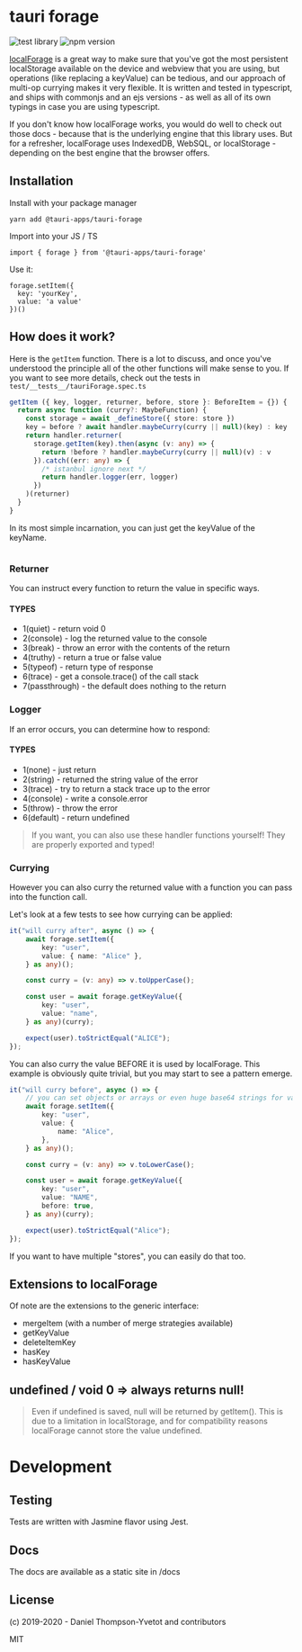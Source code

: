 # tauri forage

![test library](https://github.com/tauri-apps/tauri-forage/workflows/test%20library/badge.svg?branch=dev)
![npm version](https://img.shields.io/npm/v/@tauri-apps/tauri-forage.svg)

[localForage](https://localforage.github.io/localForage/) is a great way to make
sure that you've got the most persistent localStorage available on the device
and webview that you are using, but operations (like replacing a keyValue) can
be tedious, and our approach of multi-op currying makes it very flexible. It is
written and tested in typescript, and ships with commonjs and an ejs versions -
as well as all of its own typings in case you are using typescript.

If you don't know how localForage works, you would do well to check out those
docs - because that is the underlying engine that this library uses. But for a
refresher, localForage uses IndexedDB, WebSQL, or localStorage - depending on
the best engine that the browser offers.

## Installation

Install with your package manager

```
yarn add @tauri-apps/tauri-forage
```

Import into your JS / TS

```
import { forage } from '@tauri-apps/tauri-forage'
```

Use it:

```
forage.setItem({
  key: 'yourKey',
  value: 'a value'
})()
```

## How does it work?

Here is the `getItem` function. There is a lot to discuss, and once you've
understood the principle all of the other functions will make sense to you. If
you want to see more details, check out the tests in
`test/__tests__/tauriForage.spec.ts`

```ts
getItem ({ key, logger, returner, before, store }: BeforeItem = {}) {
  return async function (curry?: MaybeFunction) {
    const storage = await _defineStore({ store: store })
    key = before ? await handler.maybeCurry(curry || null)(key) : key
    return handler.returner(
      storage.getItem(key).then(async (v: any) => {
        return !before ? handler.maybeCurry(curry || null)(v) : v
      }).catch((err: any) => {
        /* istanbul ignore next */
        return handler.logger(err, logger)
      })
    )(returner)
  }
}
```

In its most simple incarnation, you can just get the keyValue of the keyName.

```

```

### Returner

You can instruct every function to return the value in specific ways.

#### TYPES

-   1(quiet) - return void 0
-   2(console) - log the returned value to the console
-   3(break) - throw an error with the contents of the return
-   4(truthy) - return a true or false value
-   5(typeof) - return type of response
-   6(trace) - get a console.trace() of the call stack
-   7(passthrough) - the default does nothing to the return

### Logger

If an error occurs, you can determine how to respond:

#### TYPES

-   1(none) - just return
-   2(string) - returned the string value of the error
-   3(trace) - try to return a stack trace up to the error
-   4(console) - write a console.error
-   5(throw) - throw the error
-   6(default) - return undefined

> If you want, you can also use these handler functions yourself! They are
> properly exported and typed!

### Currying

However you can also curry the returned value with a function you can pass into
the function call.

Let's look at a few tests to see how currying can be applied:

```ts
it("will curry after", async () => {
	await forage.setItem({
		key: "user",
		value: { name: "Alice" },
	} as any)();

	const curry = (v: any) => v.toUpperCase();

	const user = await forage.getKeyValue({
		key: "user",
		value: "name",
	} as any)(curry);

	expect(user).toStrictEqual("ALICE");
});
```

You can also curry the value BEFORE it is used by localForage. This example is
obviously quite trivial, but you may start to see a pattern emerge.

```ts
it("will curry before", async () => {
	// you can set objects or arrays or even huge base64 strings for values
	await forage.setItem({
		key: "user",
		value: {
			name: "Alice",
		},
	} as any)();

	const curry = (v: any) => v.toLowerCase();

	const user = await forage.getKeyValue({
		key: "user",
		value: "NAME",
		before: true,
	} as any)(curry);

	expect(user).toStrictEqual("Alice");
});
```

If you want to have multiple "stores", you can easily do that too.

## Extensions to localForage

Of note are the extensions to the generic interface:

-   mergeItem (with a number of merge strategies available)
-   getKeyValue
-   deleteItemKey
-   hasKey
-   hasKeyValue

## undefined / void 0 => always returns null!

> Even if undefined is saved, null will be returned by getItem(). This is due to
> a limitation in localStorage, and for compatibility reasons localForage cannot
> store the value undefined.

# Development

## Testing

Tests are written with Jasmine flavor using Jest.

## Docs

The docs are available as a static site in /docs

## License

(c) 2019-2020 - Daniel Thompson-Yvetot and contributors

MIT
